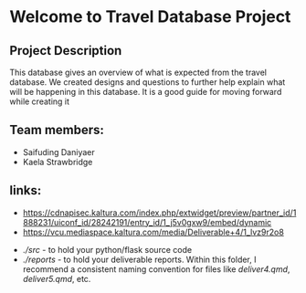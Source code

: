 # Welcome to Travel Database Project 

## Project Description
This database gives an overview of what is expected from the travel database. We created designs and questions to further help explain what will be happening in this database. It is a good guide for moving forward while creating it

## Team members:

* Saifuding Daniyaer
* Kaela Strawbridge

## links: 
* https://cdnapisec.kaltura.com/index.php/extwidget/preview/partner_id/1888231/uiconf_id/28242191/entry_id/1_j5v0gxw9/embed/dynamic
* https://vcu.mediaspace.kaltura.com/media/Deliverable+4/1_lvz9r2o8

- *./src* - to hold your python/flask source code
- *./reports* - to hold your deliverable reports. Within this folder, I recommend a consistent naming convention for files like *deliver4.qmd*, *deliver5.qmd*, etc.




